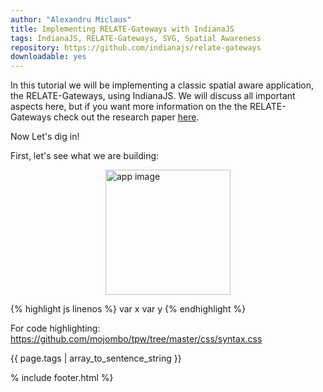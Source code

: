 ```yaml
---
author: "Alexandru Miclaus"
title: Implementing RELATE-Gateways with IndianaJS
tags: IndianaJS, RELATE-Gateways, SVG, Spatial Awareness
repository: https://github.com/indianajs/relate-gateways
downloadable: yes
---
```


In this tutorial we will be implementing a classic spatial aware application, the RELATE-Gateways, using IndianaJS. We will discuss all important aspects here, but if you want more information on the the RELATE-Gateways check out the research paper [here](http://link.springer.com/article/10.1007/s00779-008-0206-3). 

Now Let's dig in!

First, let's see what we are building:

<img src="{{site.baseurl}}/img/relate-gateways/app-image.png" alt="app image" style="width: 200px; display:block; margin: auto;"/>

{% highlight js linenos %}
var x
var y
{% endhighlight %}


For code highlighting:
https://github.com/mojombo/tpw/tree/master/css/syntax.css

{{ page.tags | array_to_sentence_string }}

% include footer.html %}